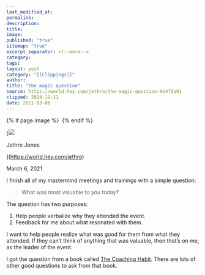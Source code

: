 ```yaml
---
last_modified_at: 
permalink: 
description: 
title: 
image: 
published: "true"
sitemap: "true"
excerpt_separator: <!--more-->
category: 
tags: 
layout: post
category: "[[Clippings]]"
author: 
title: "The magic question"
source: https://world.hey.com/jethro/the-magic-question-9e475a91
clipped: 2024-11-11
date: 2021-03-06
---
```



{% if page.image %} <img src="{{ page.image }}" alt=""> {% endif %}

[![](https://world.hey.com/jethro/avatar-40bd048fb7cc6850d42ef0957b5f0c498bfea84d)

Jethro Jones

](https://world.hey.com/jethro)

March 6, 2021

I finish all of my mastermind meetings and trainings with a simple question:

> What was most valuable to you today?

The question has two purposes:

1.  Help people verbalize why they attended the event.
2.  Feedback for me about what resonated with them. 

I want to help people realize what was good for them from what they attended. If they can’t think of anything that was valuable, then that’s on me, as the leader of the event. 

I got the question from a book called [The Coaching Habit](https://www.amazon.com/Coaching-Habit-Less-Change-Forever/dp/0978440749). There are lots of other good questions to ask from that book.